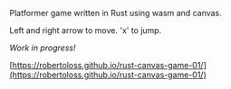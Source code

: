 Platformer game written in Rust using wasm and canvas. 

Left and right arrow to move.
'x' to jump.

*Work in progress!*

[https://robertoloss.github.io/rust-canvas-game-01/](https://robertoloss.github.io/rust-canvas-game-01/)
